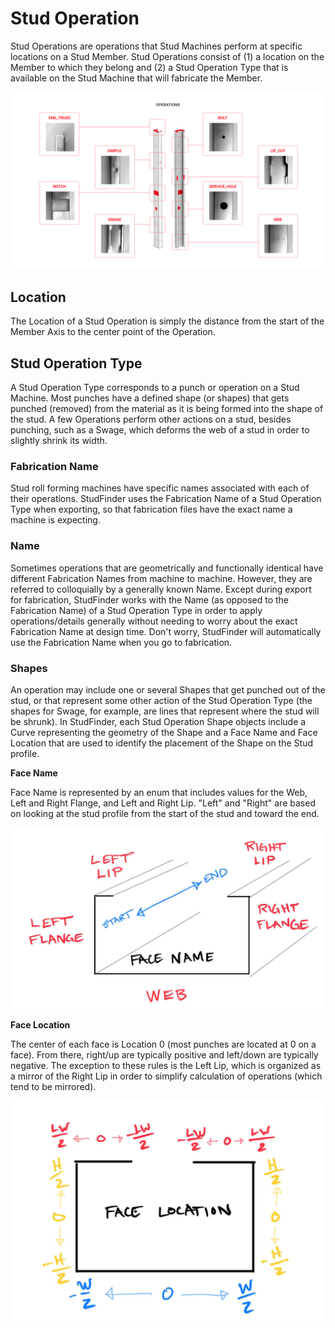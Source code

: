 # Stud Operation

 Stud Operations are operations that Stud Machines perform at specific locations on a Stud Member. Stud Operations consist of (1) a location on the Member to which they belong and (2) a Stud Operation Type that is available on the Stud Machine that will fabricate the Member.

![Common Types](assets\objects\StudOperation_CommonTypes.png)
 
## Location
The Location of a Stud Operation is simply the distance from the start of the Member Axis to the center point of the Operation.


## Stud Operation Type
A Stud Operation Type corresponds to a punch or operation on a Stud Machine. Most punches have a defined shape (or shapes) that gets punched (removed) from the material as it is being formed into the shape of the stud. A few Operations perform other actions on a stud, besides punching, such as a Swage, which deforms the web of a stud in order to slightly shrink its width.

### Fabrication Name
Stud roll forming machines have specific names associated with each of their operations. StudFinder uses the Fabrication Name of a Stud Operation Type when exporting, so that fabrication files have the exact name a machine is expecting.

### Name
Sometimes operations that are geometrically and functionally identical have different Fabrication Names from machine to machine. However, they are referred to colloquially by a generally known Name. Except during export for fabrication, StudFinder works with the Name (as opposed to the Fabrication Name) of a Stud Operation Type in order to apply operations/details generally without needing to worry about the exact Fabrication Name at design time. Don't worry, StudFinder will automatically use the Fabrication Name when you go to fabrication.

### Shapes
An operation may include one or several Shapes that get punched out of the stud, or that represent some other action of the Stud Operation Type (the shapes for Swage, for example, are lines that represent where the stud will be shrunk). In StudFinder, each Stud Operation Shape objects include a Curve representing the geometry of the Shape and a Face Name and Face Location that are used to identify the placement of the Shape on the Stud profile.

__Face Name__

Face Name is represented by an enum that includes values for the Web, Left and Right Flange, and Left and Right Lip. "Left" and "Right" are based on looking at the stud profile from the start of the stud and toward the end.

![Face Name](assets\objects\StudOperation_FaceName.JPG)

__Face Location__

The center of each face is Location 0 (most punches are located at 0 on a face). From there, right/up are typically positive and left/down are typically negative. The exception to these rules is the Left Lip, which is organized as a mirror of the Right Lip in order to simplify calculation of operations (which tend to be mirrored).

![Face Location](assets\objects\StudOperation_FaceLocation.JPG)

